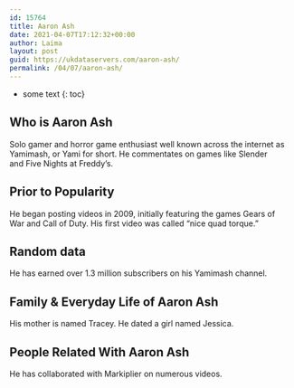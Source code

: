 ```yaml
---
id: 15764
title: Aaron Ash
date: 2021-04-07T17:12:32+00:00
author: Laima
layout: post
guid: https://ukdataservers.com/aaron-ash/
permalink: /04/07/aaron-ash/
---
```


* some text
{: toc}


## Who is Aaron Ash
                  
                  
                  
Solo gamer and horror game enthusiast well known across the internet as Yamimash, or Yami for short. He commentates on games like Slender and Five Nights at Freddy&#8217;s.
                  
              
            
              
            
                
                
                
## Prior to Popularity
                  
                  
                  
He began posting videos in 2009, initially featuring the games Gears of War and Call of Duty. His first video was called &#8220;nice quad torque.&#8221;
                  
              
            
              
            
                
                
                
## Random data
                  
                  
                  
He has earned over 1.3 million subscribers on his Yamimash channel.
                  
              
            
              
            
                
                
                
## Family & Everyday Life of Aaron Ash
                  
                  
                  
His mother is named Tracey. He dated a girl named Jessica.
                  
              
            
              
            
                
                
                
## People Related With Aaron Ash
                  
                  
                  
He has collaborated with Markiplier on numerous videos.
                  
              
            
              
            
                
              
            
              
              
            
            
              
            
          
          
          